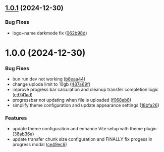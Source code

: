 ## [1.0.1](https://github.com/sadesguy/WebAirDrop/compare/v1.0.0...v1.0.1) (2024-12-30)


### Bug Fixes

* logo+name darkmode fix ([062b98d](https://github.com/sadesguy/WebAirDrop/commit/062b98d2aa6d53ff02a56c9fef3cfa20d3260805))

# 1.0.0 (2024-12-30)


### Bug Fixes

* bun run dev not working ([b8eaa44](https://github.com/sadesguy/WebAirDrop/commit/b8eaa4458b7dfe61bdf92641a9f29ac4a95e4415))
* change uploda limit to 10gb ([487a69f](https://github.com/sadesguy/WebAirDrop/commit/487a69f348ff11ca5edf342ac58112d57ba0645e))
* improve progress bar calculation and cleanup transfer completion logic ([cd741ad](https://github.com/sadesguy/WebAirDrop/commit/cd741ad075a897ff234555bf231910f641085302))
* progressbar not updating when file is uploaded ([f068eb8](https://github.com/sadesguy/WebAirDrop/commit/f068eb8a6b54b8fcd453f3ebb8d9e4d8e9d558d3))
* simplify theme configuration and update appearance settings ([18bfa26](https://github.com/sadesguy/WebAirDrop/commit/18bfa26bd67946d6669efbba3cacf8f84fb10239))


### Features

* update theme configuration and enhance Vite setup with theme plugin ([38ab36a](https://github.com/sadesguy/WebAirDrop/commit/38ab36afe989e5d8457402f65d5ae785324268f4))
* update transfer chunk size configuration and FINALLY fix progess in progress modal ([ce49ec6](https://github.com/sadesguy/WebAirDrop/commit/ce49ec6c0eecb3ffc61d5ac42846ee6361de96c4))
